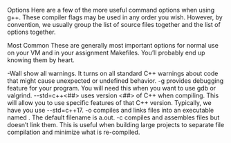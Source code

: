 Options
Here are a few of the more useful command options when using g++. These compiler flags may be used in any order you wish. However, by convention, we usually group the list of source files together and the list of options together.

Most Common
These are generally most important options for normal use on your VM and in your assignment Makefiles. You’ll probably end up knowing them by heart.

-Wall show all warnings. It turns on all standard C++ warnings about code that might cause unexpected or undefined behavior.
-g provides debugging feature for your program. You will need this when you want to use gdb or valgrind.
--std=c++<##> uses version <##> of C++ when compiling. This will allow you to use specific features of that C++ version. Typically, we have you use --std=c++17.
-o <filename> compiles and links files into an executable named <filename>. The default filename is a.out.
-c compiles and assembles files but doesn’t link them. This is useful when building large projects to separate file compilation and minimize what is re-compiled.
